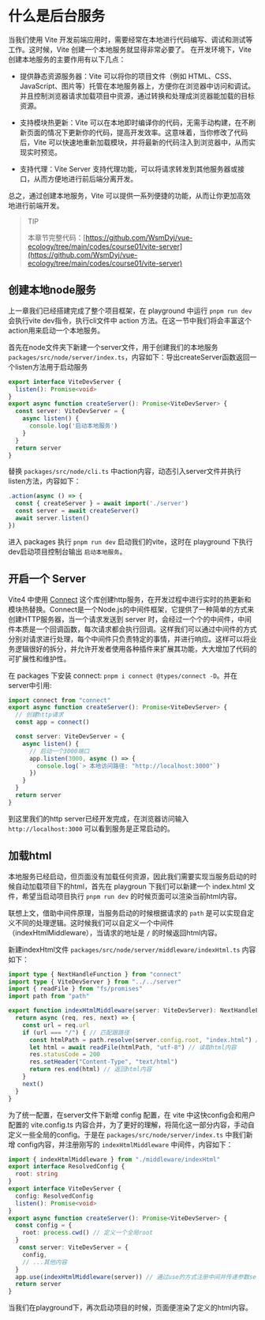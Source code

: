 # 什么是后台服务
当我们使用 Vite 开发前端应用时，需要经常在本地进行代码编写、调试和测试等工作。这时候，Vite 创建一个本地服务就显得非常必要了。
在开发环境下，Vite 创建本地服务的主要作用有以下几点：

* 提供静态资源服务器：Vite 可以将你的项目文件（例如 HTML、CSS、JavaScript、图片等）托管在本地服务器上，方便你在浏览器中访问和调试。并且控制浏览器请求加载项目中资源，通过转换和处理成浏览器能加载的目标资源。

* 支持模块热更新：Vite 可以在本地即时编译你的代码，无需手动构建，在不刷新页面的情况下更新你的代码，提高开发效率。这意味着，当你修改了代码后，Vite 可以快速地重新加载模块，并将最新的代码注入到浏览器中，从而实现实时预览。

* 支持代理：Vite Server 支持代理功能，可以将请求转发到其他服务器或接口，从而方便地进行前后端分离开发。

总之，通过创建本地服务，Vite 可以提供一系列便捷的功能，从而让你更加高效地进行前端开发。

> TIP
>
> 本章节完整代码：[https://github.com/WsmDyj/vue-ecology/tree/main/codes/course01/vite-server](https://github.com/WsmDyj/vue-ecology/tree/main/codes/course01/vite-server) 


## 创建本地node服务
上一章我们已经搭建完成了整个项目框架，在 playground 中运行 `pnpm run dev` 会执行vite dev指令，执行cli文件中 action 方法。在这一节中我们将会丰富这个action用来启动一个本地服务。

首先在node文件夹下新建一个server文件，用于创建我们的本地服务 `packages/src/node/server/index.ts`，内容如下：导出createServer函数返回一个listen方法用于启动服务
```typescript
export interface ViteDevServer {
  listen(): Promise<void>
}
export async function createServer(): Promise<ViteDevServer> {
  const server: ViteDevServer = {
    async listen() {
      console.log('启动本地服务')
    }
  }
  return server
}
```
替换 `packages/src/node/cli.ts` 中action内容，动态引入server文件并执行listen方法，内容如下：
```typescript
.action(async () => {
  const { createServer } = await import('./server')
  const server = await createServer()
  await server.listen()
})
```
进入 packages 执行 `pnpm run dev` 启动我们的vite，这时在 playground 下执行dev启动项目控制台输出 `启动本地服务`。

## 开启一个 Server
Vite4 中使用 [Connect](https://www.npmjs.com/package/connect) 这个库创建http服务，在开发过程中进行实时的热更新和模块热替换。Connect是一个Node.js的中间件框架，它提供了一种简单的方式来创建HTTP服务器，当一个请求发送到 server 时，会经过一个个的中间件，中间件本质是一个回调函数，每次请求都会执行回调。这样我们可以通过中间件的方式分别对请求进行处理，每个中间件只负责特定的事情，并进行响应。这样可以将业务逻辑很好的拆分，并允许开发者使用各种插件来扩展其功能，大大增加了代码的可扩展性和维护性。

<center>
  <ZoomImg src="../../../../public/images/node/connect.webp" />
</center>

在 packages 下安装 connect: `pnpm i connect @types/connect -D`。并在server中引用:
```typescript
import connect from "connect"
export async function createServer(): Promise<ViteDevServer> {
  // 创建http请求
  const app = connect()

  const server: ViteDevServer = {
    async listen() {
      // 启动一个3000端口
      app.listen(3000, async () => {
        console.log(`> 本地访问路径: "http://localhost:3000"`)
      })
    }
  }
  return server
}
```
到这里我们的http server已经开发完成，在浏览器访问输入 `http://localhost:3000` 可以看到服务是正常启动的。

## 加载html
本地服务已经启动，但页面没有加载任何资源，因此我们需要实现当服务启动的时候自动加载项目下的html，首先在 playgroun 下我们可以新建一个 index.html 文件，希望当启动项目执行 `pnpm run dev` 的时候页面可以渲染当前html内容。

联想上文，借助中间件原理，当服务启动的时候根据请求的 `path` 是可以实现自定义不同的处理逻辑。这时候我们可以自定义一个中间件（indexHtmlMiddleware），当请求的地址是 `/` 的时候返回html内容。

新建indexHtml文件 `packages/src/node/server/middleware/indexHtml.ts` 内容如下：
```typescript
import type { NextHandleFunction } from "connect"
import type { ViteDevServer } from "../../server"
import { readFile } from "fs/promises"
import path from "path"

export function indexHtmlMiddleware(server: ViteDevServer): NextHandleFunction {
  return async (req, res, next) => {
    const url = req.url
    if (url === "/") { // 匹配跟路径
      const htmlPath = path.resolve(server.config.root, "index.html") // 拿到html地址
      let html = await readFile(htmlPath, "utf-8") // 读取html内容
      res.statusCode = 200
      res.setHeader("Content-Type", "text/html")
      return res.end(html) // 返回html内容
    }
    next()
  }
}
``` 
为了统一配置，在server文件下新增 config 配置，在 vite 中这快config会和用户配置的 vite.config.ts 内容合并，为了更好的理解，将简化这一部分内容，手动自定义一些全局的config。于是在 `packages/src/node/server/index.ts` 中我们新增 config内容，并注册刚写的 `indexHtmlMiddleware` 中间件，内容如下：
```typescript
import { indexHtmlMiddleware } from "./middleware/indexHtml"
export interface ResolvedConfig {
  root: string 
}
export interface ViteDevServer {
  config: ResolvedConfig
  listen(): Promise<void>
}
export async function createServer(): Promise<ViteDevServer> {
  const config = {
    root: process.cwd() // 定义一个全局root
  }
   const server: ViteDevServer = {
    config,
    // ...其他内容
  }
  app.use(indexHtmlMiddleware(server)) // 通过use的方式注册中间并传递参数server作为参数
  return server
}
```
当我们在playground下，再次启动项目的时候，页面便渲染了定义的html内容。
